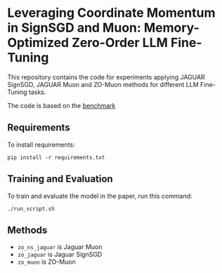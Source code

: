 # Leveraging Coordinate Momentum in SignSGD and Muon: Memory-Optimized Zero-Order LLM Fine-Tuning

This repository contains the code for experiments applying JAGUAR SignSGD, JAGUAR Muon and ZO-Muon methods for different LLM Fine-Tuning tasks.

The code is based on the [benchmark](https://github.com/ZO-Bench)

## Requirements

To install requirements:

```setup
pip install -r requirements.txt
```

## Training and Evaluation

To train and evaluate the model in the paper, run this command:

```
./run_script.sh
```

## Methods 

* `zo_ns_jaguar` is Jaguar Muon
* `zo_jaguar` is Jaguar SignSGD
* `zo_muon` is ZO-Muon
